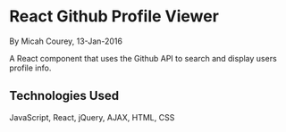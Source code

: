 React Github Profile Viewer
===========================

By Micah Courey, 13-Jan-2016

A React component that uses the Github API to search and display users profile info.

Technologies Used
----------
JavaScript, React, jQuery, AJAX, HTML, CSS
